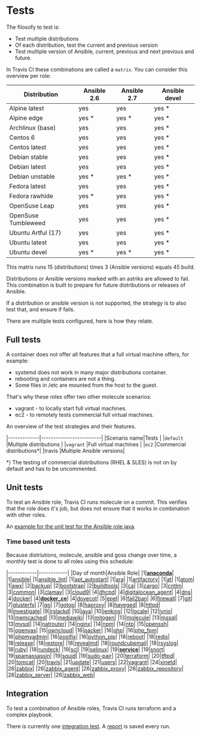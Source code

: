# Tests

The filosofy to test is:
- Test multiple distributions
- Of each distribution, test the current and previous version
- Test multiple version of Ansible, current, previous and next previous and future.

In Travis CI these combinations are called a `matrix`. You can consider this overview per role:

| Distribution        | Ansible 2.6 | Ansible 2.7 | Ansible devel |
|---------------------|-------------|-------------|---------------|
| Alpine latest       | yes         | yes         | yes *         |
| Alpine edge         | yes *       | yes *       | yes *         |
| Archlinux (base)    | yes         | yes         | yes *         |
| Centos 6            | yes         | yes         | yes *         |
| Centos latest       | yes         | yes         | yes *         |
| Debian stable       | yes         | yes         | yes *         |
| Debian latest       | yes         | yes         | yes *         |
| Debian unstable     | yes *       | yes *       | yes *         |
| Fedora latest       | yes         | yes         | yes *         |
| Fedora rawhide      | yes *       | yes         | yes *         |
| OpenSuse Leap       | yes         | yes         | yes *         |
| OpenSuse Tumbleweed | yes         | yes         | yes *         |
| Ubuntu Artful (17)  | yes         | yes         | yes *         |
| Ubuntu latest       | yes         | yes         | yes *         |
| Ubuntu devel        | yes *       | yes *       | yes *         |

This matrix runs 15 (distributions) times 3 (Ansible versions) equals 45 build.

Distributions or Ansible versions marked with an astriks are allowed to fail. This combination is built to prepare for future distributions or releases of Ansible.

If a distribution or ansible version is not supported, the strategy is to also test that, and ensure if fails.

There are multiple tests configured, here is how they relate.

## Full tests

A container does not offer all features that a full virtual machine offers, for example:
- systemd does not work in many major distributions container.
- rebooting and containers are not a thing.
- Some files in /etc are mounted from the host to the guest.

That's why these roles offer two other molecule scenarios:
- vagrant - to locally start full virtual machines.
- ec2 - to remotely tests commercial full virtual machines.

An overview of the test strategies and their features.

|-------------|-------------------------|
|Scenario name|Tests                    |
|`default`    |Multiple distributions   |
|`vagrant`    |Full virtual machines    |
|`ec2`        |Commercial distributions*|
|travis       |Multiple Ansible versions|

*) The testing of commercial distributions (RHEL & SLES) is not on by default and has to be uncommented.

## Unit tests

To test an Ansible role, Travis CI runs molecule on a commit. This verifies that the role does it's job, but does not ensure that it works in combination with other roles.

An [example for the unit test for the Ansible role java](https://travis-ci.org/robertdebock/ansible-role-java).

### Time based unit tests

Because distriutions, molecule, ansible and goss change over time, a monthly test is done to all roles using this schedule:

|------------|------------|
|Day of month|Ansible Role|
|1|**[anaconda](https://travis-ci.org/robertdebock/ansible-role-anaconda/settings)**|
|1|[ansible](https://travis-ci.org/robertdebock/ansible-role-ansible/settings)|
|1|[ansible_lint](https://travis-ci.org/robertdebock/ansible-role-ansible_lint/settings)|
|1|[apt_autostart](https://travis-ci.org/robertdebock/ansible-role-apt_autostart/settings)|
|1|[ara](https://travis-ci.org/robertdebock/ansible-role-ara/settings)|
|1|[artifactory](https://travis-ci.org/robertdebock/ansible-role-artifactory/settings)|
|1|[at](https://travis-ci.org/robertdebock/ansible-role-at/settings)|
|1|[atom](https://travis-ci.org/robertdebock/ansible-role-atom/settings)|
|1|[awx](https://travis-ci.org/robertdebock/ansible-role-awx/settings)|
|2|[backup](https://travis-ci.org/robertdebock/ansible-role-backup/settings)|
|2|[bootstrap](https://travis-ci.org/robertdebock/ansible-role-bootstrap/settings)|
|2|[buildtools](https://travis-ci.org/robertdebock/ansible-role-buildtools/settings)|
|3|[ca](https://travis-ci.org/robertdebock/ansible-role-ca/settings)|
|3|[cargo](https://travis-ci.org/robertdebock/ansible-role-cargo/settings)|
|3|[cntlm](https://travis-ci.org/robertdebock/ansible-role-cntlm/settings)|
|3|[common](https://travis-ci.org/robertdebock/ansible-role-common/settings)|
|3|[clamav](https://travis-ci.org/robertdebock/ansible-role-clamav/settings)|
|3|[cloud9](https://travis-ci.org/robertdebock/ansible-role-cloud9/settings)|
|4|[dhcpd](https://travis-ci.org/robertdebock/ansible-role-dhcpd/settings)|
|4|[digitalocean_agent](https://travis-ci.org/robertdebock/ansible-role-digitalocean-agent/settings)|
|4|[dns](https://travis-ci.org/robertdebock/ansible-role-dns/settings)|
|4|[docker](https://travis-ci.org/robertdebock/ansible-role-docker/settings)|
|4|**[docker_ce](https://travis-ci.org/robertdebock/ansible-role-docker_ce/settings)**|
|4|[dovecot](https://travis-ci.org/robertdebock/ansible-role-dovecot/settings)|
|5|[epel](https://travis-ci.org/robertdebock/ansible-role-epel/settings)|
|6|[fail2ban](https://travis-ci.org/robertdebock/ansible-role-fail2ban/settings)|
|6|[firewall](https://travis-ci.org/robertdebock/ansible-role-firewall/settings)|
|7|[git](https://travis-ci.org/robertdebock/ansible-role-git/settings)|
|7|[glusterfs](https://travis-ci.org/robertdebock/ansible-role-glusterfs/settings)|
|7|[go](https://travis-ci.org/robertdebock/ansible-role-go/settings)|
|7|[gotop](https://travis-ci.org/robertdebock/ansible-role-gotop/settings)|
|8|[haproxy](https://travis-ci.org/robertdebock/ansible-role-haproxy/settings)|
|8|[haveged](https://travis-ci.org/robertdebock/ansible-role-haveged/settings)|
|8|[httpd](https://travis-ci.org/robertdebock/ansible-role-httpd/settings)|
|9|[investigate](https://travis-ci.org/robertdebock/ansible-role-investigate/settings)|
|9|[irslackd](https://travis-ci.org/robertdebock/ansible-role-irslackd/settings)|
|10|[java](https://travis-ci.org/robertdebock/ansible-role-java/settings)|
|10|[jenkins](https://travis-ci.org/robertdebock/ansible-role-jenkins/settings)|
|12|[locale](https://travis-ci.org/robertdebock/ansible-role-locale/settings)|
|12|[lynis](https://travis-ci.org/robertdebock/ansible-role-lynis/settings)|
|13|[memcached](https://travis-ci.org/robertdebock/ansible-role-memcached/settings)|
|13|[mediawiki](https://travis-ci.org/robertdebock/ansible-role-mediawiki/settings)|
|13|[mitogen](https://travis-ci.org/robertdebock/ansible-role-mitogen/settings)|
|13|[molecule](https://travis-ci.org/robertdebock/ansible-role-molecule/settings)|
|13|[mssql](https://travis-ci.org/robertdebock/ansible-role-mssql/settings)|
|13|[mysql](https://travis-ci.org/robertdebock/ansible-role-mysql/settings)|
|14|[natrouter](https://travis-ci.org/robertdebock/ansible-role-natrouter/settings)|
|14|[nginx](https://travis-ci.org/robertdebock/ansible-role-nginx/settings)|
|14|[npm](https://travis-ci.org/robertdebock/ansible-role-npm/settings)|
|14|[ntp](https://travis-ci.org/robertdebock/ansible-role-ntp/settings)|
|15|[openssh](https://travis-ci.org/robertdebock/ansible-role-openssh/settings)|
|15|[openvas](https://travis-ci.org/robertdebock/ansible-role-openvas/settings)|
|15|[owncloud](https://travis-ci.org/robertdebock/ansible-role-owncloud/settings)|
|16|[packer](https://travis-ci.org/robertdebock/ansible-role-packer/settings)|
|16|[php](https://travis-ci.org/robertdebock/ansible-role-php/settings)|
|16|[php_fpm](https://travis-ci.org/robertdebock/ansible-role-php_fpm/settings)|
|16|[phpmyadmin](https://travis-ci.org/robertdebock/ansible-role-phpmyadmin/settings)|
|16|[postfix](https://travis-ci.org/robertdebock/ansible-role-postfix/settings)|
|16|[python_pip](https://travis-ci.org/robertdebock/ansible-role-python-pip/settings)|
|18|[reboot](https://travis-ci.org/robertdebock/ansible-role-reboot/settings)|
|18|[redis](https://travis-ci.org/robertdebock/ansible-role-redis/settings)|
|18|[release](https://travis-ci.org/robertdebock/ansible-role-release/settings)|
|18|[restore](https://travis-ci.org/robertdebock/ansible-role-restore/settings)|
|18|[revealmd](https://travis-ci.org/robertdebock/ansible-role-revealmd/settings)|
|18|[roundcubemail](https://travis-ci.org/robertdebock/ansible-role-roundcubemail/settings)|
|18|[rsyslog](https://travis-ci.org/robertdebock/ansible-role-rsyslog/settings)|
|18|[ruby](https://travis-ci.org/robertdebock/ansible-role-ruby/settings)|
|18|[rundeck](https://travis-ci.org/robertdebock/ansible-role-rundeck/settings)|
|19|[scl](https://travis-ci.org/robertdebock/ansible-role-scl/settings)|
|19|[selinux](https://travis-ci.org/robertdebock/ansible-role-selinux/settings)|
|19|**[service](https://travis-ci.org/robertdebock/ansible-role-service/settings)**|
|19|[snort](https://travis-ci.org/robertdebock/ansible-role-snort/settings)|
|19|[spamassassin](https://travis-ci.org/robertdebock/ansible-role-spamassassin/settings)|
|19|[squid](https://travis-ci.org/robertdebock/ansible-role-squid/settings)|
|19|[sudo-pair](https://travis-ci.org/robertdebock/ansible-role-sudo-pair/settings)|
|20|[terraform](https://travis-ci.org/robertdebock/ansible-role-terraform/settings)|
|20|[tftpd](https://travis-ci.org/robertdebock/ansible-role-tftpd/settings)|
|20|[tomcat](https://travis-ci.org/robertdebock/ansible-role-tomcat/settings)|
|20|[travis](https://travis-ci.org/robertdebock/ansible-role-travis/settings)|
|21|[update](https://travis-ci.org/robertdebock/ansible-role-update/settings)|
|21|[users](https://travis-ci.org/robertdebock/ansible-role-users/settings)|
|22|[vagrant](https://travis-ci.org/robertdebock/ansible-role-vagrant/settings)|
|24|[xinetd](https://travis-ci.org/robertdebock/ansible-role-xinetd/settings)|
|26|[zabbix](https://travis-ci.org/robertdebock/ansible-role-zabbix/settings)|
|26|[zabbix_agent](https://travis-ci.org/robertdebock/ansible-role-zabbix_agent/settings)|
|26|[zabbix_proxy](https://travis-ci.org/robertdebock/ansible-role-zabbix_proxy/settings)|
|26|[zabbix_repository](https://travis-ci.org/robertdebock/ansible-role-zabbix_repository/settings)|
|26|[zabbix_server](https://travis-ci.org/robertdebock/ansible-role-zabbix_server/settings)|
|26|[zabbix_web](https://travis-ci.org/robertdebock/ansible-role-zabbix_web/settings)|

## Integration

To test a combination of Ansible roles, Travis CI runs terraform and a complex playbook.

There is currently one [integration test](https://travis-ci.org/robertdebock/ansible-integration). A [report](https://robertdebock.nl/ansible-integration/) is saved every run.
